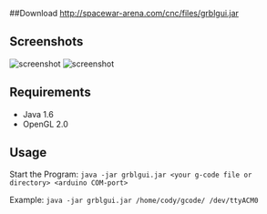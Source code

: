 ##Download
http://spacewar-arena.com/cnc/files/grblgui.jar

## Screenshots
![screenshot](https://github.com/cody82/grblgui/raw/master/grblgui.png)
![screenshot](https://github.com/cody82/grblgui/raw/master/grblgui2.png)

## Requirements
* Java 1.6
* OpenGL 2.0

## Usage
Start the Program: `java -jar grblgui.jar <your g-code file or directory> <arduino COM-port>`

Example: `java -jar grblgui.jar /home/cody/gcode/ /dev/ttyACM0`
